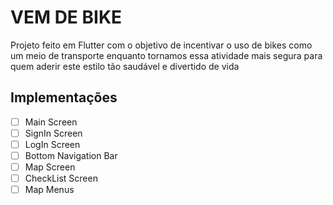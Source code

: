 # VEM DE BIKE

Projeto feito em Flutter com o objetivo de incentivar o uso de bikes como um meio de transporte enquanto tornamos essa atividade mais segura para quem aderir este estilo tão saudável e divertido de vida

## Implementações
- [ ] Main Screen
- [ ] SignIn Screen
- [ ] LogIn Screen
- [ ] Bottom Navigation Bar
- [ ] Map Screen
- [ ] CheckList Screen
- [ ] Map Menus
